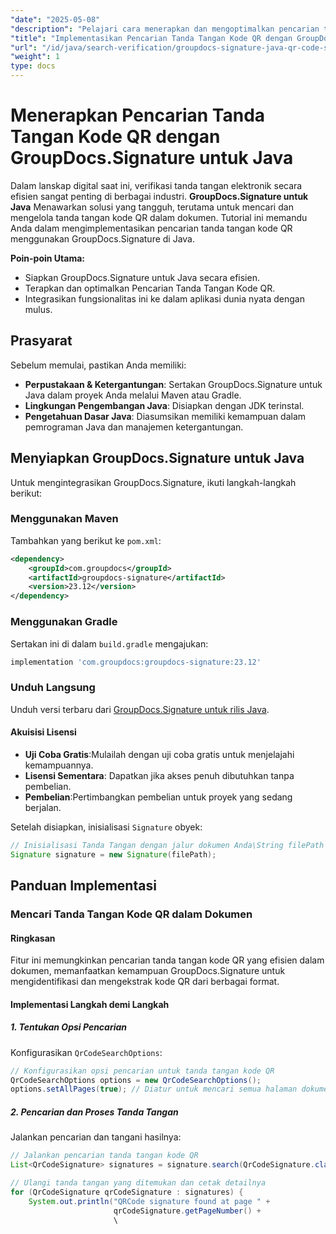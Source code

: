 ```yaml
---
"date": "2025-05-08"
"description": "Pelajari cara menerapkan dan mengoptimalkan pencarian tanda tangan kode QR menggunakan GroupDocs.Signature di Java. Tingkatkan sistem verifikasi dokumen secara efisien."
"title": "Implementasikan Pencarian Tanda Tangan Kode QR dengan GroupDocs.Signature untuk Java"
"url": "/id/java/search-verification/groupdocs-signature-java-qr-code-search-guide/"
"weight": 1
type: docs
---
```

# Menerapkan Pencarian Tanda Tangan Kode QR dengan GroupDocs.Signature untuk Java

Dalam lanskap digital saat ini, verifikasi tanda tangan elektronik secara efisien sangat penting di berbagai industri. **GroupDocs.Signature untuk Java** Menawarkan solusi yang tangguh, terutama untuk mencari dan mengelola tanda tangan kode QR dalam dokumen. Tutorial ini memandu Anda dalam mengimplementasikan pencarian tanda tangan kode QR menggunakan GroupDocs.Signature di Java.

**Poin-poin Utama:**
- Siapkan GroupDocs.Signature untuk Java secara efisien.
- Terapkan dan optimalkan Pencarian Tanda Tangan Kode QR.
- Integrasikan fungsionalitas ini ke dalam aplikasi dunia nyata dengan mulus.

## Prasyarat

Sebelum memulai, pastikan Anda memiliki:

- **Perpustakaan & Ketergantungan**: Sertakan GroupDocs.Signature untuk Java dalam proyek Anda melalui Maven atau Gradle.
- **Lingkungan Pengembangan Java**: Disiapkan dengan JDK terinstal.
- **Pengetahuan Dasar Java**: Diasumsikan memiliki kemampuan dalam pemrograman Java dan manajemen ketergantungan.

## Menyiapkan GroupDocs.Signature untuk Java

Untuk mengintegrasikan GroupDocs.Signature, ikuti langkah-langkah berikut:

### Menggunakan Maven
Tambahkan yang berikut ke `pom.xml`:
```xml
<dependency>
    <groupId>com.groupdocs</groupId>
    <artifactId>groupdocs-signature</artifactId>
    <version>23.12</version>
</dependency>
```
### Menggunakan Gradle
Sertakan ini di dalam `build.gradle` mengajukan:
```gradle
implementation 'com.groupdocs:groupdocs-signature:23.12'
```
### Unduh Langsung
Unduh versi terbaru dari [GroupDocs.Signature untuk rilis Java](https://releases.groupdocs.com/signature/java/).

#### Akuisisi Lisensi
- **Uji Coba Gratis**:Mulailah dengan uji coba gratis untuk menjelajahi kemampuannya.
- **Lisensi Sementara**: Dapatkan jika akses penuh dibutuhkan tanpa pembelian.
- **Pembelian**:Pertimbangkan pembelian untuk proyek yang sedang berjalan.

Setelah disiapkan, inisialisasi `Signature` obyek:
```java
// Inisialisasi Tanda Tangan dengan jalur dokumen Anda\String filePath = "DIREKTORI_DOKUMEN_ANDA/contoh_pdf_Anda_yang_ditandatangani.pdf";
Signature signature = new Signature(filePath);
```

## Panduan Implementasi

### Mencari Tanda Tangan Kode QR dalam Dokumen

#### Ringkasan
Fitur ini memungkinkan pencarian tanda tangan kode QR yang efisien dalam dokumen, memanfaatkan kemampuan GroupDocs.Signature untuk mengidentifikasi dan mengekstrak kode QR dari berbagai format.

#### Implementasi Langkah demi Langkah

##### **1. Tentukan Opsi Pencarian**
Konfigurasikan `QrCodeSearchOptions`:
```java
// Konfigurasikan opsi pencarian untuk tanda tangan kode QR
QrCodeSearchOptions options = new QrCodeSearchOptions();
options.setAllPages(true); // Diatur untuk mencari semua halaman dokumen
```

##### **2. Pencarian dan Proses Tanda Tangan**
Jalankan pencarian dan tangani hasilnya:
```java
// Jalankan pencarian tanda tangan kode QR
List<QrCodeSignature> signatures = signature.search(QrCodeSignature.class, options);

// Ulangi tanda tangan yang ditemukan dan cetak detailnya
for (QrCodeSignature qrCodeSignature : signatures) {
    System.out.println("QRCode signature found at page " +
                       qrCodeSignature.getPageNumber() +
                       \